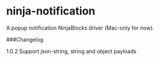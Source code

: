 ninja-notification
======

A popup notification NinjaBlocks driver (Mac-only for now).

###Changelog

1.0.2
Support json-string, string and object payloads
